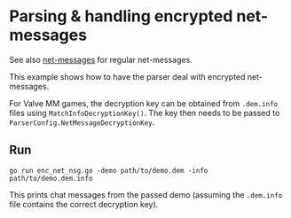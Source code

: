 # Parsing & handling encrypted net-messages

See also [net-messages](../net-messages) for regular net-messages.

This example shows how to have the parser deal with encrypted net-messages.

For Valve MM games, the decryption key can be obtained from `.dem.info` files using `MatchInfoDecryptionKey()`.
The key then needs to be passed to `ParserConfig.NetMessageDecryptionKey`.

## Run

    go run enc_net_nsg.go -demo path/to/demo.dem -info path/to/demo.dem.info

This prints chat messages from the passed demo (assuming the `.dem.info` file contains the correct decryption key).
